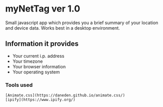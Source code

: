 # myNetTag ver 1.0

Small javascript app which provides you a brief summary of your location and device data. Works best in a desktop environment.

## Information it provides

- Your current i.p. address
- Your timezone
- Your browser information
- Your operating system

### Tools used

```
[Animate.css](https://daneden.github.io/animate.css/)
[ipify](https://www.ipify.org/)

```
